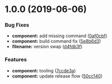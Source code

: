 # 1.0.0 (2019-06-06)


### Bug Fixes

* **component:** add missing command ([0af0cbf](https://github.com/radektomasek/circleci-test/commit/0af0cbf))
* **component:** build command fix ([5e8b6d3](https://github.com/radektomasek/circleci-test/commit/5e8b6d3))
* **filename:** version swap ([d4fdb3f](https://github.com/radektomasek/circleci-test/commit/d4fdb3f))


### Features

* **component:** tooling ([7ccde3a](https://github.com/radektomasek/circleci-test/commit/7ccde3a))
* **component:** update release flow ([50cc140](https://github.com/radektomasek/circleci-test/commit/50cc140))
